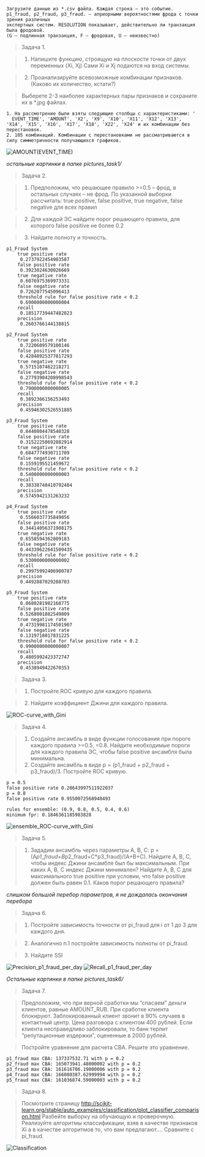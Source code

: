 ```
Загрузите данные из *.csv файла. Каждая строка – это событие.
p1_fraud, p2_fraud, p3_fraud. – априорными вероятностями фрода с точки зрения различных
экспертных систем. RESOLUTION показывает, действительно ли транзакция была фродовой.
(G – подлинная транзакция, F – фродовая, U – неизвестно)
```


> Задача 1.

> 1. Напишите функцию, строящую на плоскости точки от двух переменных (Xi, Xj) Сами
Xi и Xj подаются на вход системы.

> 2. Проанализируйте всевозможные комбинации признаков. (Каково их количество,
кстати?)

> Выберете 2-3 наиболее характерных пары признаков и сохраните их в *.jpg файлах.

```
1. На рассмотрение были взяты следующие столбцы с характеристиками: '
  EVENT_TIME', 'AMOUNT', 'X2', 'X9', 'X10', 'X11', 'X12', 'X13', 'X14', 'X15', 'X16', 'X17', 'X18', 'X22', 'X24' и их комбинации без перестановок.
2. 105 комбинаций. Комбинации с перестановками не рассматриваются в силу симметричности получающихся графиков.
```
![AMOUNT(EVENT_TIME)](pictures_task1/AMOUNT_EVENT_TIME.png)

*остальные картинки в папке pictures_task1/*

> Задача 2.

> 1. Предположим, что решающее правило >=0.5 – фрод, в остальных случаях – не фрод.
По указанной выборки рассчитать: true positive, false positive, true negative, false
negative для всех правил

> 2. Для каждой ЭС найдите порог решающего правила, для которого false positive не
более 0.2

> 3. Найдите полноту и точность.

```
p1_Fraud System
	true positive rate
	 0.2737922454903587
	false positive rate
	 0.3923024630026669
	true negative rate
	 0.6076975369973331
	false negative rate
	 0.7262077545096413
	threshold rule for false positive rate < 0.2
	 0.6900000000000004
	recall
	 0.18517739447482823
	precision
	 0.2603766144138815
```
```
p2_Fraud System
	true positive rate
	 0.7220609579100146
	false positive rate
	 0.42848925377817293
	true negative rate
	 0.5715107462218271
	false negative rate
	 0.27793904208998543
	threshold rule for false positive rate < 0.2
	 0.7900000000000005
	recall
	 0.3892366156253493
	precision
	 0.45946302526551885
```
```
p3_Fraud System
	true positive rate
	 0.8440804478540328
	false positive rate
	 0.31522250692882914
	true negative rate
	 0.6847774930711709
	false negative rate
	 0.1559195521459672
	threshold rule for false positive rate < 0.2
	 0.5400000000000003
	recall
	 0.38338748410792484
	precision
	 0.5745942131263232
```
```
p4_Fraud System
	true positive rate
	 0.5566037735849056
	false positive rate
	 0.34414056371908175
	true negative rate
	 0.6558594362809183
	false negative rate
	 0.44339622641509435
	threshold rule for false positive rate < 0.2
	 0.5300000000000002
	recall
	 0.29975992406900787
	precision
	 0.4492887029288703
```
```
p5_Fraud System
	true positive rate
	 0.8680281982168775
	false positive rate
	 0.5268001882549809
	true negative rate
	 0.47319981174501907
	false negative rate
	 0.1319718017831225
	threshold rule for false positive rate < 0.2
	 0.9900000000000007
	recall
	 0.4805992423372747
	precision
	 0.4538949422670353
```

> Задача 3.

> 1. Постройте ROC кривую для каждого правила.

> 2. Найдите коэффициент Джини для каждого правила.

![ROC-curve_with_Gini](pictures_task3/ROC-curve_with_Gini.png)

> Задача 4.

> 1. Создайте ансамбль в виде функции голосования при пороге каждого правила >=0.5,
>=0.8. Найдите необходимые пороги для каждого правила ЭС, чтобы false positive
ансамбля была минимальна.
> 2. Создайте ансамбль в виде p = (p1_fraud + p2_fraud + p3_fraud)/3. Постройте ROC
кривую.

```
p = 0.5
false positive rate 0.28643997511922037
p = 0.8
false positive rate 0.9550072568940493

rules for ensemble: (0.9, 0.8, 0.5, 0.4, 0.6)
minimum fpr: 0.1846361185983828
```
![ensemble_ROC-curve_with_Gini](pictures_task4/ensemble_ROC-curve_with_Gini.png)

> Задача 5.

> 1. Зададим ансамбль через параметры A, B, C:
p =(A*p1_fraud+B*p2_fraud+C*p3_fraud)/(A+B+C).
Найдите A, B, C, чтобы индекс Джини ансамбля был бы максимальным. При каких A,
B, C индекс Джини минимален? Найдите A, B, C для максимального true positive при
условии, что false positive должен быть равен 0.1. Каков порог решающего правила?

*слишком большой перебор параметров, я не дождалась окончания перебора*

> Задача 6.

> 1. Постройте зависимость точности от pi_fraud для i от 1 до 3 для каждого дня.

> 2. Аналогично п.1 постройте зависимость полноты от pi_fraud.

> 3. Найдите SSI

![Precision_p1_fraud_per_day](pictures_task6/Precision_p1_fraud_per_day.png)
![Recall_p1_fraud_per_day](pictures_task6/Recall_p1_fraud_per_day.png)

*Остальные картинки в папке pictures_task6/*

> Задача 7.

> Предположим, что при верной сработки мы “спасаем” деньги клиентов, равные
AMOUNT_RUB. При сработке клиента блокируют. Заблокированный клиент звонит в 90%
случаев в контактный центр. Цена разговора с клиентом 400 рублей. Если клиента несправедливо заблокировали, то банк терпит “репутационные издержки”, оцененные в 2000
рублей. 

> Постройте уравнение для расчета CBA. Решите это уравнение.

```
p1_fraud max CBA: 137337532.71 with p = 0.2
p2_fraud max CBA: 165073941.48000002 with p = 0.2
p3_fraud max CBA: 161616706.19000006 with p = 0.2
p4_fraud max CBA: 166080387.62999994 with p = 0.2
p5_fraud max CBA: 161036874.59000003 with p = 0.2
```

> Задача 8.

> Посмотрите страницу http://scikit-learn.org/stable/auto_examples/classification/plot_classifier_comparison.html
Разбейте выборку на обучающую и проверочную. Реализуйте алгоритмы классификации,
взяв в качестве признаков Xi а в качестве алгоритмов то, что вам предлагают.…
Сравните с pi_fraud.

![Classification](pictures_task8/classification.png)

